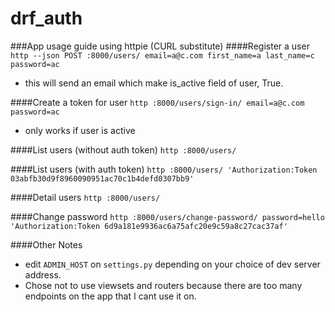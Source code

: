 # drf_auth

###App usage guide using httpie (CURL substitute)
####Register a user
`http --json POST :8000/users/ email=a@c.com first_name=a last_name=c password=ac`
* this will send an email which make is_active field of user, True.

####Create a token for user
`http :8000/users/sign-in/ email=a@c.com password=ac`
* only works if user is active

####List users (without auth token)
`http :8000/users/`

####List users (with auth token)
`http :8000/users/ 'Authorization:Token 03abfb30d9f8960090951ac70c1b4defd0307bb9'`

####Detail users
`http :8000/users/`

####Change password
`http :8000/users/change-password/ password=hello 'Authorization:Token 6d9a181e9936ac6a75afc20e9c59a8c27cac37af'`

####Other Notes
* edit `ADMIN_HOST` on `settings.py` depending on your choice of dev server address.
* Chose not to use viewsets and routers because there are too many endpoints on the app that I cant use it on.
